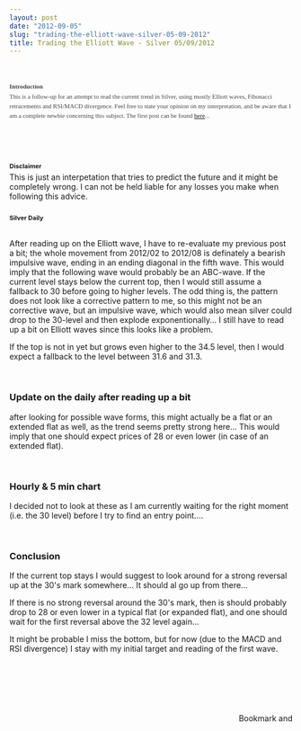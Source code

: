 ```yaml
---
layout: post
date: "2012-09-05"
slug: "trading-the-elliott-wave-silver-05-09-2012"
title: Trading the Elliott Wave - Silver 05/09/2012
---
```


<p>&nbsp;</p>
<h3 style="font-size: 11px; margin-bottom: -10px; padding: 0px; color: #444444; font-family: Verdana; line-height: 17px;">Introduction</h3>
<p style="color: #444444; font-family: Verdana; font-size: 11px; line-height: 17px;">This is a follow-up for an attempt to read the current trend in Silver, using mostly Elliott waves, Fibonacci retracements and RSI/MACD divergence. Feel free to state your opinion on my interpretation, and be aware that I am a complete newbie concerning this subject. The first post can be found <a href="https://www.corebvba.be/blog/post/Elliot-Wave-An-attempt-for-silver.aspx">here</a>...</p>
<p style="color: #444444; font-family: Verdana; font-size: 11px; line-height: 17px;">&nbsp;</p>
<p style="color: #000000; font-family: Verdana, Arial, Helvetica, sans-serif; font-size: 10px; line-height: normal;"></p>
<p>&nbsp;</p>
<h3 style="font-size: 11px; margin-bottom: -10px; padding: 0px;">Disclaimer</h3>
<p>This is just an interpetation that tries to predict the future and it might be completely wrong. I can not be held liable for any losses you make when following this advice.</p>
<h3><span style="font-size: 11px;">Silver Daily</span></h3>
<p><img src="https://www.corebvba.be/blog/image.axd?picture=2012%2f9%2fsilver+20120905+daily.png" alt="" /></p>
<p>After reading up on the Elliott wave, I have to re-evaluate my previous post a bit; the whole movement from 2012/02 to 2012/08 is definately a bearish impulsive wave, ending in an ending diagonal in the fifth wave. This would imply that the following wave would probably be an ABC-wave. If the current level stays below the current top, then I would still assume a fallback to 30 before going to higher levels. The odd thing is, the pattern does not look like a corrective pattern to me, so this might not be an corrective wave, but an impulsive wave, which would also mean silver could drop to the 30-level and then explode exponentionally... I still have to read up a bit on Elliott waves since this looks like a problem.</p>
<p>If the top is not in yet but grows even higher to the 34.5 level, then I would expect a fallback to the level between 31.6 and 31.3.</p>
<p>&nbsp;</p>
<h3>Update on the daily after reading up a bit&nbsp;</h3>
<p>after looking for possible wave forms, this might actually be a flat or an extended flat as well, as the trend seems pretty strong here... This would imply that one should expect prices of 28 or even lower (in case of an extended flat).</p>
<p>&nbsp;</p>
<h3>Hourly &amp; 5 min chart</h3>
<p>I decided not to look at these as I am currently waiting for the right moment (i.e. the 30 level) before I try to find an entry point....</p>
<p>&nbsp;</p>
<h3>Conclusion</h3>
<p>If the current top stays I would suggest to look around for a strong reversal up at the 30's mark somewhere... It should al go up from there...</p>
<p>If there is no strong reversal around the 30's mark, then is should probably drop to 28 or even lower in a typical flat (or expanded flat), and one should wait for the first reversal above the 32 level again...</p>
<p>It might be probable I miss the bottom, but for now (due to the MACD and RSI divergence) I stay with my initial target and reading of the first wave.</p>
<p>&nbsp;</p>
<p>&nbsp;</p>
<p>&nbsp;</p><div style="text-align:right"><a class="addthis_button" href="https://www.addthis.com/bookmark.php?v=250&amp;pub=xa-4aec37702e3161d4"><img src="https://s7.addthis.com/static/btn/v2/lg-share-en.gif" width="125" height="16" alt="Bookmark and Share" style="border:0"/></a><script type="text/javascript" src="https://s7.addthis.com/js/250/addthis_widget.js#pub=xa-4aec37702e3161d4"></script></div>
